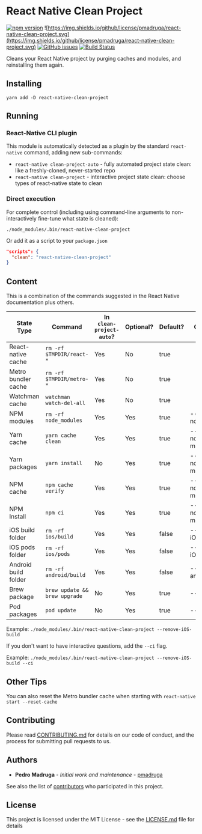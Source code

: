 # React Native Clean Project

[![npm version](https://badge.fury.io/js/react-native-clean-project.svg)](https://badge.fury.io/js/react-native-clean-project) ![https://img.shields.io/github/license/pmadruga/react-native-clean-project.svg](https://img.shields.io/github/license/pmadruga/react-native-clean-project.svg)
[![GitHub issues](https://img.shields.io/github/issues/pmadruga/react-native-clean-project.svg)](https://github.com/pmadruga/react-native-clean-project/issues)
[![Build Status](https://travis-ci.org/pmadruga/react-native-clean-project.svg?branch=master)](https://travis-ci.org/pmadruga/react-native-clean-project)

Cleans your React Native project by purging caches and modules, and reinstalling them again.

## Installing

`yarn add -D react-native-clean-project`

## Running

### React-Native CLI plugin

This module is automatically detected as a plugin by the standard `react-native` command, adding new sub-commands:

* `react-native clean-project-auto` - fully automated project state clean: like a freshly-cloned, never-started repo
* `react-native clean-project` - interactive project state clean: choose types of react-native state to clean

### Direct execution

For complete control (including using command-line arguments to non-interactively fine-tune what state is cleaned):

`./node_modules/.bin/react-native-clean-project`

Or add it as a script to your `package.json`

```json
"scripts": {
  "clean": "react-native-clean-project"
}
```

## Content

This is a combination of the commands suggested in the React Native documentation plus others.

| State Type           | Command                       | In `clean-project-auto`? | Optional?  | Default? | Option Flag            |
| -------------------- | ----------------------------- | ------------------------ | ---------- | -------- | ---------------------- |
| React-native cache   | `rm -rf $TMPDIR/react-*`      | Yes                      | No         | true     |                        |
| Metro bundler cache  | `rm -rf $TMPDIR/metro-*`      | Yes                      | No         | true     |                        |
| Watchman cache       | `watchman watch-del-all`      | Yes                      | No         | true     |                        |
| NPM modules          | `rm -rf node_modules`         | Yes                      | Yes        | true     | --keep-node_modules    |
| Yarn cache           | `yarn cache clean`            | Yes                      | Yes        | true     | --keep-node-modules    |
| Yarn packages        | `yarn install`                | No                       | Yes        | true     | --keep-node-modules    |
| NPM cache            | `npm cache verify`            | Yes                      | Yes        | true     | --keep-node-modules    |
| NPM Install          | `npm ci`                      | Yes                      | Yes        | true     | --keep-node-modules    |
| iOS build folder     | `rm -rf ios/build`            | Yes                      | Yes        | false    | --remove-iOS-build     |
| iOS pods folder      | `rm -rf ios/pods`             | Yes                      | Yes        | false    | --remove-iOS-pods      |
| Android build folder | `rm -rf android/build`        | Yes                      | Yes        | false    | --remove-android-build |
| Brew package         | `brew update && brew upgrade` | No                       | Yes        | true     | --keep-brew            |
| Pod packages         | `pod update`                  | No                       | Yes        | true     | --keep-pods            |

Example: `./node_modules/.bin/react-native-clean-project --remove-iOS-build`

If you don't want to have interactive questions, add the `--ci` flag.

Example: `./node_modules/.bin/react-native-clean-project --remove-iOS-build --ci`

## Other Tips

You can also reset the Metro bundler cache when starting with `react-native start --reset-cache`

## Contributing

Please read [CONTRIBUTING.md](https://github.com/pmadruga/react-native-clean-project/blob/readme-update/CONTRIBUTING.md) for details on our code of conduct, and the process for submitting pull requests to us.

## Authors

* **Pedro Madruga** - _Initial work and maintenance_ - [pmadruga](https://github.com/pmadruga)

See also the list of [contributors](https://github.com/pmadruga/react-native-clean-project/graphs/contributors) who participated in this project.

## License

This project is licensed under the MIT License - see the [LICENSE.md](LICENSE.md) file for details
